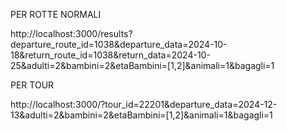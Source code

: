 PER ROTTE NORMALI

http://localhost:3000/results?departure_route_id=1038&departure_data=2024-10-18&return_route_id=1038&return_data=2024-10-25&adulti=2&bambini=2&etaBambini=[1,2]&animali=1&bagagli=1

PER TOUR

http://localhost:3000/?tour_id=22201&departure_data=2024-12-13&adulti=2&bambini=2&etaBambini=[1,2]&animali=1&bagagli=1
